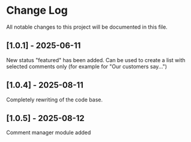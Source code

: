 # Change Log
All notable changes to this project will be documented in this file.

## [1.0.1] - 2025-06-11

New status "featured" has been added. Can be used to create a list with selected comments only (for example for "Our customers say...")

## [1.0.4] - 2025-08-11

Completely rewriting of the code base.

## [1.0.5] - 2025-08-12

Comment manager module added

